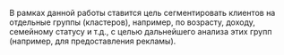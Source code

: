 В рамках данной работы ставится цель сегментировать клиентов на отдельные группы (кластеров), например, по возрасту, доходу, семейному статусу и т.д.,
с целью дальнейшего анализа этих групп (например, для предоставления рекламы). 
